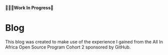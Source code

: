 👷‍♂️🚧**Work In Progress**🚧

# Blog

This blog was created to make use of the experience I gained from the All In Africa Open Source Program Cohort 2 sponsored by GitHub.
